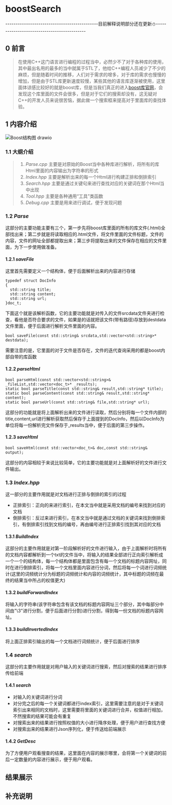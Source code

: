 # boostSearch
---------------------------------------------目前解释说明部分还在更新:snowman:--------------------------------------------
## 0 前言
> 在使用C++这门语言进行编程的过程当中，必然少不了对于各种库的使用，其中最出名用的最多的当中就属于STL了，他给C++编程人员减少了不少的麻烦，但是随着时间的推移，人们对于需求的增多，对于库的需求也慢慢的增加，但是由于STL库更新速度较慢，某些其他的语言库逐渐被使用，这里面体谅感比较好的就是boost库，但是当我们真正的进入[boost库官网](https://www.boost.org/)，会发现这个库里面的文件会很多，但是对于它们的搜索却没有，这无疑对C++的开发人员来说很苦恼，据此做一个搜索框来提高对于里面库的查找体验。
## 1 内容介绍
![Boost结构图 drawio](https://github.com/Lp700750/BoostSearch/assets/104414865/d9a89950-e1ab-462d-8ce0-7d8f64fc068c)

### 1.1 大纲介绍
>1. _Parse.cpp_  主要是对原始的Boost当中各种库进行解析，将所有的库Html里面的内容输出为字符串的形式   
>2. _Index.hpp_  主要是解析出来的每一个Html进行构建正排和倒排索引   
>3. _Search.hpp_ 主要是通过关键句来进行查找对应的关键词在那个Html当中出现   
>4. _Tool.hpp_   主要是各种通用“工具”类函数  
>5. _Debug.cpp_  主要是用来进行调试，便于发现问题  
### 1.2 _Parse_
这部分的主要功能主要有三个，第一步先将boost库里面的所有的库文件(.html)全部找出来；第二步就是将读取相应的.html文件，将文件里面的文件标题，文件的内容，文件的网址全部都提取出来；第三步将提取出来的文件保存在相应的文件里面，为下一步使用做准备。    
#### 1.2.1 _saveFile_
这里首先需要定义一个结构体，便于后面解析出来的内容进行存储
```
typedef struct DocInfo
{
  std::string title;
  std::string content;
  std::string url;
}doc_t;
```   
下面这个就是该解析函数，它的主要功能就是对传入的文件srcdata文件夹进行检查，看他是否符合要求的文件，如果是的话就把该文件(带有路径)存放到destdata文件里面，便于后面进行解析文件里面的内容。
```   
bool saveFile(const std::string& srcdata,std::vector<std::string>* destdata);
```     
需要注意的是，它里面的对于文件是否存在，文件的迭代查询采用的都是boost内部自带的库函数
#### 1.2.2 _parseHtml_
```
bool parseHtml(const std::vector<std::string>& _fileList,std::vector<doc_t>* _results);
static bool parseTitle(const std::string& result,std::string* title);
static bool parseContent(const std::string& result,std::string* content);
static bool parseUrl(const std::string& file,std::string* url);
```   
这部分的功能就是将上面解析出来的文件进行读取，然后分别将每一个文件内部的title,content,url进行解析获取然后保存于上面提到的DocInfo，然后以DocInfo为单位将每一份解析完文件保存于_results当中，便于后面的第三步操作。
#### 1.2.3 _saveHtml_
```
bool saveHtml(const std::vector<doc_t>& doc,const std::string& output);
```
这部分的内容相较于来说比较简单，它的主要功能就是对上面解析好的文件进行文件输出。
###  1.3 _Index.hpp_
这一部分的主要作用就是对文档进行正排与倒排的索引的过程
- 正排索引：正向的来进行索引，在本文当中就是采用文档的编号来找到对应的文档
- 倒排索引：反过来进行索引，在本文当中就是通过文档的关键词来找到倒排索引，有倒排索引找到文档的编号，再由编号进行正排索引找到其对应的文档   
#### 1.3.1 _BuildIndex_
这部分的主要作用就是对第一阶段解析好的文件进行输入，由于上面解析时将所有的文档内容都解析到一个txt的文件当中，将输入的结果全部进行正向索引解析成一个一个的结构体，每一个结构体都是里面包含有每一个文档的标题内容网址，同时在进行倒排索引，将每一个文档里面内容进行分词，然后将每一个词进行词频统计(这里的词频统计分为标题的词频统计和内容的词频统计，其中标题的词频在最终的结果当中所占的权值更大)
#### 1.3.2 _buildForwardIndex_
将输入的字符串(该字符串包含有该文档的标题内容网址三个部分，其中每部分中间由"\3"进行分割，便于后面进行分割)进行分割，得到每一份文档的标题内容网址。
#### 1.3.3 _buildInvertedIndex_
将上面正排索引输出的每一个文档进行词频统计，便于后面进行排序
### 1.4 _search_
这部分的主要作用就是对用户输入的关键词进行搜索，然后对搜索的结果进行排序传给前端
#### 1.4.1 _search_
- 对输入的关键词进行分词
- 对分完之后的每一个关键词都进行index索引，这里需要注意的是对于关键词索引出来相同的文档时，这里需要将里面的关键词进行合并，权值进行相加，不然搜索的结果可能会有重复
- 对搜索出来的结果进行按照权值的大小进行降序处理，便于用户进行查找方便
- 对搜索出来的结果进行Json序列化，便于传送给前端展示
#### 1.4.2 _GetDesc_
为了方便用户观看搜查的结果，这里面在内容的展示哪里，会将第一个关键词的前后一定数量的内容进行展示，便于用户观看。

## 结果展示
## 补充说明
